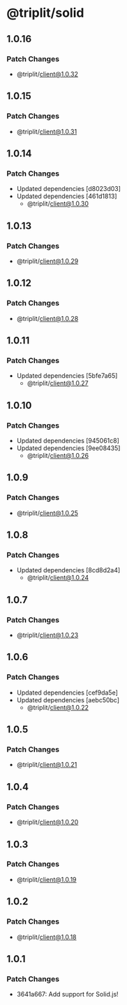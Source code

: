 # @triplit/solid

## 1.0.16

### Patch Changes

- @triplit/client@1.0.32

## 1.0.15

### Patch Changes

- @triplit/client@1.0.31

## 1.0.14

### Patch Changes

- Updated dependencies [d8023d03]
- Updated dependencies [461d1813]
  - @triplit/client@1.0.30

## 1.0.13

### Patch Changes

- @triplit/client@1.0.29

## 1.0.12

### Patch Changes

- @triplit/client@1.0.28

## 1.0.11

### Patch Changes

- Updated dependencies [5bfe7a65]
  - @triplit/client@1.0.27

## 1.0.10

### Patch Changes

- Updated dependencies [945061c8]
- Updated dependencies [9ee08435]
  - @triplit/client@1.0.26

## 1.0.9

### Patch Changes

- @triplit/client@1.0.25

## 1.0.8

### Patch Changes

- Updated dependencies [8cd8d2a4]
  - @triplit/client@1.0.24

## 1.0.7

### Patch Changes

- @triplit/client@1.0.23

## 1.0.6

### Patch Changes

- Updated dependencies [cef9da5e]
- Updated dependencies [aebc50bc]
  - @triplit/client@1.0.22

## 1.0.5

### Patch Changes

- @triplit/client@1.0.21

## 1.0.4

### Patch Changes

- @triplit/client@1.0.20

## 1.0.3

### Patch Changes

- @triplit/client@1.0.19

## 1.0.2

### Patch Changes

- @triplit/client@1.0.18

## 1.0.1

### Patch Changes

- 3641a667: Add support for Solid.js!
